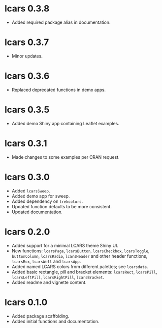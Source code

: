 # lcars 0.3.8

* Added required package alias in documentation.

# lcars 0.3.7

* Minor updates.

# lcars 0.3.6

* Replaced deprecated functions in demo apps.

# lcars 0.3.5

* Added demo Shiny app containing Leaflet examples.

# lcars 0.3.1

* Made changes to some examples per CRAN request.

# lcars 0.3.0

* Added `lcarsSweep`.
* Added demo app for sweep.
* Added dependency on `trekcolors`.
* Updated function defaults to be more consistent.
* Updated documentation.

# lcars 0.2.0

* Added support for a minimal LCARS theme Shiny UI.
* New functions: `lcarsPage`, `lcarsButton`, `lcarsCheckbox`, `lcarsToggle`, `buttonColumn`, `lcarsRadio`, `lcarsHeader` and other header functions, `lcarsBox`, `lcarsWell` and `lcarsApp`.
* Added named LCARS colors from different palettes; see `lcarsdata`.
* Added basic rectangle, pill and bracket elements: `lcarsRect`, `lcarsPill`, `lcarsLeftPill`, `lcarsRightPill`, `lcarsBracket`.
* Added readme and vignette content.

# lcars 0.1.0

* Added package scaffolding.
* Added initial functions and documentation.

